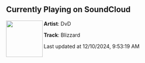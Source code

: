 ## Currently Playing on SoundCloud

[<img align="left" width="100" src="https://i1.sndcdn.com/artworks-000531533046-a3v4f7-t500x500.jpg">](https://soundcloud.com/dvdmtl/blizzard-1?in=saxurn/sets/wave-race)

**Artist**: DvD 

**Track**: Blizzard

Last updated at 12/10/2024, 9:53:19 AM
